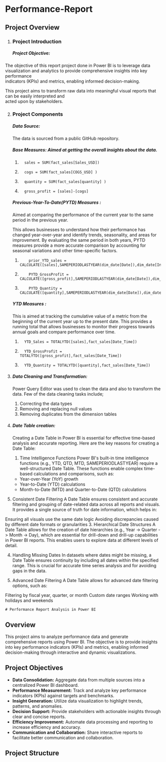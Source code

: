 # Performance-Report
## Project Overview

1.  ### Project Introduction
      ##### Project Objective:
  The objective of this report project done in Power BI is to leverage data visualization and analytics to provide comprehensive insights into key performance     
  indicators (KPIs) and metrics, enabling informed decision-making. 
  
  This project aims to transform raw data into meaningful visual reports that can be easily interpreted and   
  acted upon by stakeholders.


2.  ### Project Components
     ##### Data Source:
    The data is sourced from a public GitHub repository.

     ##### Base Measures: Aimed at getting the overall insights about the data.
    1.       sales = SUM(fact_sales[Sales_USD])
    2.       cogs = SUM(fact_sales[COGS_USD] )
    3.       quantity = SUM(fact_sales[quantity] )
    4.       gross_profit = [sales]-[cogs] 

    ##### Previous-Year-To-Date(PYTD) Measures :

    Aimed at comparing the performance of the current year to the same period in the previous year.

    This allows businesses to understand how their performance has changed year-over-year and identify trends, seasonality, and areas for improvement. By evaluating the same period in both years, PYTD measures provide a more accurate comparison by accounting for seasonal variations and other time-specific factors.
    
     1.         prior_YTD_sales = CALCULATE([sales],SAMEPERIODLASTYEAR(dim_date[Date]),dim_date[Inpast]=True)
     2.         PYTD_GrossProfit = CALCULATE([gross_profit],SAMEPERIODLASTYEAR(dim_date[Date]),dim_date[Inpast]=True)
     3.         PYTD_Quantity = CALCULATE([quantity],SAMEPERIODLASTYEAR(dim_date[Date]),dim_date[Inpast]=True)

       ##### YTD Measures :
    This is aimed at tracking the cumulative value of a metric from the beginning of the current year up to the present date.
    This provides a running total that allows businesses to monitor their progress towards annual goals and compare performance over time.
      1.       YTD_Sales = TOTALYTD([sales],fact_sales[Date_Time])
      2.       YTD_GrossProfit = TOTALYTD([gross_profit],fact_sales[Date_Time])  
      3.       YTD_Quantity = TOTALYTD([quantity],fact_sales[Date_Time])
  
3. ##### Data Cleaning and Transformation:
   Power Query Editor was used to clean the data and also to transform the data. Few of the data cleaning tasks include;
   
    1. Correcting the data types
    2. Removing and replacing null values
    3. Removing duplicates from the dimension tables

4. ##### Date Table creation:

   Creating a Date Table in Power BI is essential for effective time-based analysis and accurate reporting. Here are the key reasons for creating a Date Table:

      1. Time Intelligence Functions
Power BI's built-in time intelligence functions (e.g., YTD, QTD, MTD, SAMEPERIODLASTYEAR) require a well-structured Date Table. These functions enable complex time-based calculations and comparisons, such as:

      - Year-over-Year (YoY) growth
      - Year-to-Date (YTD) calculations
      - Month-to-Date (MTD) and Quarter-to-Date (QTD) calculations
2. Consistent Date Filtering
A Date Table ensures consistent and accurate filtering and grouping of date-related data across all reports and visuals. It provides a single source of truth for date information, which helps in:

Ensuring all visuals use the same date logic
Avoiding discrepancies caused by different date formats or granularities
3. Hierarchical Date Structures
A Date Table allows for the creation of date hierarchies (e.g., Year -> Quarter -> Month -> Day), which are essential for drill-down and drill-up capabilities in Power BI reports. This enables users to explore data at different levels of detail.

4. Handling Missing Dates
In datasets where dates might be missing, a Date Table ensures continuity by including all dates within the specified range. This is crucial for accurate time series analysis and for avoiding gaps in the data.

5. Advanced Date Filtering
A Date Table allows for advanced date filtering options, such as:

Filtering by fiscal year, quarter, or month
Custom date ranges
Working with holidays and weekends
   
  


    








    # Performance Report Analysis in Power BI

## Overview
This project aims to analyze performance data and generate comprehensive reports using Power BI. The objective is to provide insights into key performance indicators (KPIs) and metrics, enabling informed decision-making through interactive and dynamic visualizations.

## Project Objectives
- **Data Consolidation:** Aggregate data from multiple sources into a centralized Power BI dashboard.
- **Performance Measurement:** Track and analyze key performance indicators (KPIs) against targets and benchmarks.
- **Insight Generation:** Utilize data visualization to highlight trends, patterns, and anomalies.
- **Decision Support:** Provide stakeholders with actionable insights through clear and concise reports.
- **Efficiency Improvement:** Automate data processing and reporting to increase efficiency and accuracy.
- **Communication and Collaboration:** Share interactive reports to facilitate better communication and collaboration.

## Project Structure

    
      
  
